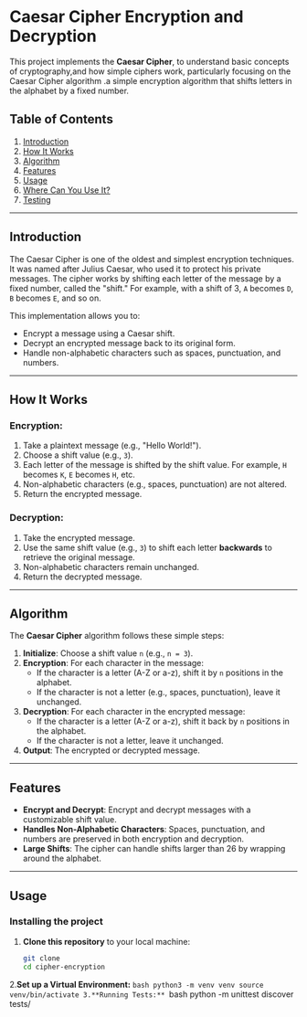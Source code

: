 # Caesar Cipher Encryption and Decryption

This project implements the **Caesar Cipher**, to understand basic concepts of cryptography,and how simple ciphers work, particularly focusing on the Caesar Cipher algorithm .a simple encryption algorithm that shifts letters in the alphabet by a fixed number.

## Table of Contents
1. [Introduction](#introduction)
2. [How It Works](#how-it-works)
3. [Algorithm](#algorithm)
4. [Features](#features)
5. [Usage](#usage)
6. [Where Can You Use It?](#where-can-you-use-it)
7. [Testing](#testing)

---

## Introduction

The Caesar Cipher is one of the oldest and simplest encryption techniques. It was named after Julius Caesar, who used it to protect his private messages. The cipher works by shifting each letter of the message by a fixed number, called the "shift." For example, with a shift of 3, `A` becomes `D`, `B` becomes `E`, and so on.

This implementation allows you to:
- Encrypt a message using a Caesar shift.
- Decrypt an encrypted message back to its original form.
- Handle non-alphabetic characters such as spaces, punctuation, and numbers.
---

## How It Works

### Encryption:
1. Take a plaintext message (e.g., "Hello World!").
2. Choose a shift value (e.g., `3`).
3. Each letter of the message is shifted by the shift value. For example, `H` becomes `K`, `E` becomes `H`, etc.
4. Non-alphabetic characters (e.g., spaces, punctuation) are not altered.
5. Return the encrypted message.

### Decryption:
1. Take the encrypted message.
2. Use the same shift value (e.g., `3`) to shift each letter **backwards** to retrieve the original message.
3. Non-alphabetic characters remain unchanged.
4. Return the decrypted message.

---

## Algorithm

The **Caesar Cipher** algorithm follows these simple steps:

1. **Initialize**: Choose a shift value `n` (e.g., `n = 3`).
2. **Encryption**: For each character in the message:
   - If the character is a letter (A-Z or a-z), shift it by `n` positions in the alphabet.
   - If the character is not a letter (e.g., spaces, punctuation), leave it unchanged.
3. **Decryption**: For each character in the encrypted message:
   - If the character is a letter (A-Z or a-z), shift it back by `n` positions in the alphabet.
   - If the character is not a letter, leave it unchanged.
4. **Output**: The encrypted or decrypted message.

---

## Features

- **Encrypt and Decrypt**: Encrypt and decrypt messages with a customizable shift value.
- **Handles Non-Alphabetic Characters**: Spaces, punctuation, and numbers are preserved in both encryption and decryption.
- **Large Shifts**: The cipher can handle shifts larger than 26 by wrapping around the alphabet.

---

## Usage

### Installing the project
1. **Clone this repository** to your local machine:
   ```bash
   git clone 
   cd cipher-encryption
2.**Set up a Virtual Environment:**
    ```bash
    python3 -m venv venv
    source venv/bin/activate
3.**Running Tests:**
    ```bash
    python -m unittest discover tests/

